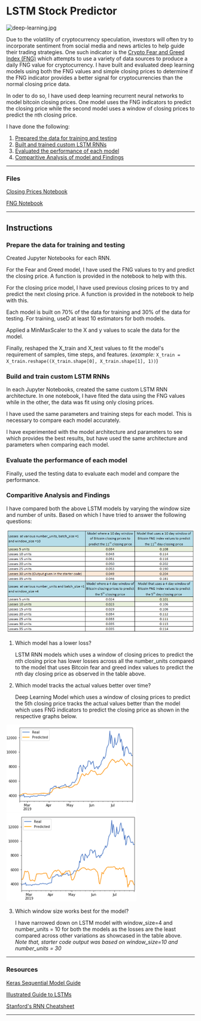 # LSTM Stock Predictor

![deep-learning.jpg](Images/deep-learning.jpg)

Due to the volatility of cryptocurrency speculation, investors will often try to incorporate sentiment from social media and news articles to help guide their trading strategies. One such indicator is the [Crypto Fear and Greed Index (FNG)](https://alternative.me/crypto/fear-and-greed-index/) which attempts to use a variety of data sources to produce a daily FNG value for cryptocurrency. I have built and evaluated deep learning models using both the FNG values and simple closing prices to determine if the FNG indicator provides a better signal for cryptocurrencies than the normal closing price data.

In oder to do so, I have used deep learning recurrent neural networks to model bitcoin closing prices. One model uses the FNG indicators to predict the closing price while the second model uses a window of closing prices to predict the nth closing price.

I have done the following:

1. [Prepared the data for training and testing](#prepare-the-data-for-training-and-testing)
2. [Built and trained custom LSTM RNNs](#build-and-train-custom-lstm-rnns)
3. [Evaluated the performance of each model](#evaluate-the-performance-of-each-model)
4. [Comparitive Analysis of model and Findings](#comparitive-analysis-and-Findings)
- - -

### Files

[Closing Prices Notebook](Codes/lstm_stock_predictor_closing.ipynb)

[FNG Notebook](Codes/lstm_stock_predictor_fng.ipynb)

- - -

## Instructions


### Prepare the data for training and testing

Created Jupyter Notebooks for each RNN. 

For the Fear and Greed model, I have used the FNG values to try and predict the closing price. A function is provided in the notebook to help with this.

For the closing price model, I have used previous closing prices to try and predict the next closing price. A function is provided in the notebook to help with this.

Each model is built on 70% of the data for training and 30% of the data for testing. For training, useD at least 10 estimators for both models.

Applied a MinMaxScaler to the X and y values to scale the data for the model.

Finally, reshaped the X_train and X_test values to fit the model's requirement of samples, time steps, and features. (*example:* `X_train = X_train.reshape((X_train.shape[0], X_train.shape[1], 1))`)


### Build and train custom LSTM RNNs

In each Jupyter Notebooks, created the same custom LSTM RNN architecture. In one notebook, I have fited the data using the FNG values while in the other, the data was fit using only closing prices.

I have used the same parameters and training steps for each model. This is necessary to compare each model accurately.

I have experimented with the model architecture and parameters to see which provides the best results, but have used the same architecture and parameters when comparing each model.


### Evaluate the performance of each model

Finally, used the testing data to evaluate each model and compare the performance.


### Comparitive Analysis and Findings

I have compared both the above LSTM models by varying the window size and number of units. Based on which I have tried to answer the following questions:

![Comparitive Analysis](Images/Comparitive_Analysis.png)

1. Which model has a lower loss?

    LSTM RNN models which uses a window of closing prices to predict the nth closing price has lower losses across all the number_units compared to the model that uses Bitcoin fear and greed index values to predict the nth day closing price as observed in the table above. 

2. Which model tracks the actual values better over time?

    Deep Learning Model which uses a window of closing prices to predict the 5th closing price tracks the actual values better than the model which uses FNG indicators to predict the closing price as shown in the respective graphs below.

![LSTM Model with Closing Prices](Images/Plot_CP_4_10.png) ![LSTM Model with FNG](Images/Plot_FNG_4_10.png)

3. Which window size works best for the model? 

    I have narrowed down on LSTM model with window_size=4 and number_units = 10 for both the models as the losses are the least compared across other variations as showcased in the table above. <i> Note that, starter code output was based on window_size=10 and number_units = 30 </i>

- - -

### Resources

[Keras Sequential Model Guide](https://keras.io/getting-started/sequential-model-guide/)

[Illustrated Guide to LSTMs](https://towardsdatascience.com/illustrated-guide-to-lstms-and-gru-s-a-step-by-step-explanation-44e9eb85bf21)

[Stanford's RNN Cheatsheet](https://stanford.edu/~shervine/teaching/cs-230/cheatsheet-recurrent-neural-networks)

- - -